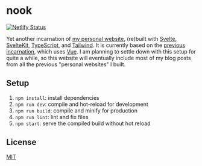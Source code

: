 # nook

[![Netlify Status][netlify-status]][netlify-deploys]

Yet another incarnation of [my personal website][laymonage], (re)built with
[Svelte][svelte], [SvelteKit][sveltekit], [TypeScript][typescript], and
[Tailwind][tailwind]. It is currently based on the [previous
incarnation][apex], which uses [Vue][vue]. I am planning to settle down with
this setup for quite a while, so this website will eventually include most of
my blog posts from all the previous "personal websites" I built.

## Setup

1. `npm install`: install dependencies
2. `npm run dev`: compile and hot-reload for development
3. `npm run build`: compile and minify for production
4. `npm run lint`: lint and fix files
5. `npm start`: serve the compiled build without hot reload

## License

[MIT][license]

[netlify-status]: https://api.netlify.com/api/v1/badges/2bef1e93-8849-4734-b8f1-d11ac2a005ab/deploy-status
[netlify-deploys]: https://app.netlify.com/sites/laymonage-new/deploys
[laymonage]: https://laymonage.com
[svelte]: https://svelte.dev
[sveltekit]: https://www.npmjs.com/package/@sveltejs/kit
[typescript]: https://typescriptlang.org
[tailwind]: https://tailwindcss.com
[apex]: https://github.com/laymonage/apex
[vue]: https://vuejs.org
[license]: LICENSE
